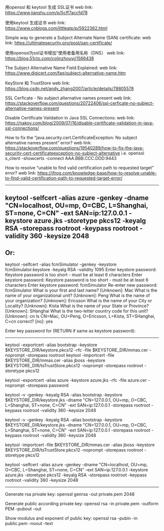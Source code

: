 用openssl 和 keytool 生成 SSL证书
web link: https://www.jianshu.com/p/5cff7accfd78

使用keytool 生成证书
web link: https://www.cnblogs.com/littleatp/p/5922362.html

Simple way to generate a Subject Alternate Name (SAN) certificate:
web link: https://ultimatesecurity.pro/post/san-certificate/

使用openssl为ssl证书增加“使用者备用名称（DNS）
web link: https://blog.51cto.com/colinzhouyj/1566438

The Subject Alternative Name Field Explained:
web link: https://www.digicert.com/faq/subject-alternative-name.htm

KeyStore 和 TrustStore
web link: https://blog.csdn.net/andy_zhang2007/article/details/78805578

SSL Cerficate - No subject alternative names present
web link: https://stackoverflow.com/questions/20722406/ssl-cerficate-no-subject-alternative-names-present

Disable Certificate Validation in Java SSL Connections:
web link: https://nakov.com/blog/2009/07/16/disable-certificate-validation-in-java-ssl-connections/

How to fix the “java.security.cert.CertificateException: No subject alternative names present” error?
web link: https://stackoverflow.com/questions/19540289/how-to-fix-the-java-security-cert-certificateexception-no-subject-alternative
i.e. openssl s_client -showcerts -connect AAA.BBB.CCC.DDD:9443

How to resolve “unable to find valid certification path to requested target” error?
web link: https://jfrog.com/knowledge-base/how-to-resolve-unable-to-find-valid-certification-path-to-requested-target-error/


------------------------------------------------------------------------
keytool -selfcert -alias azure -genkey -dname "CN=localhost, OU=mp, O=CBC, L=Shanghai, ST=none, C=CN" -ext SAN=ip:127.0.0.1 -keystore azure.jks -storetype pkcs12 -keyalg RSA -storepass rootroot -keypass rootroot -validity 360 -keysize 2048
------------------------------------------------------------------------
Or:
------------------------------------------------------------------------
keytool -selfcert -alias fcmSimulator -genkey -keystore fcmSimulator.keystore -keyalg RSA -validity 1095
Enter keystore password:
Keystore password is too short - must be at least 6 characters
Enter keystore password:
Keystore password is too short - must be at least 6 characters
Enter keystore password:  fcmSimulator
Re-enter new password: fcmSimulator
What is your first and last name?
  [Unknown]:  Mac
What is the name of your organizational unit?
  [Unknown]:  Peng
What is the name of your organization?
  [Unknown]:  Ericsson
What is the name of your City or Locality?
  [Unknown]:  Kista
What is the name of your State or Province?
  [Unknown]:  SHanghai
What is the two-letter country code for this unit?
  [Unknown]:  cn
Is CN=Mac, OU=Peng, O=Ericsson, L=Kista, ST=SHanghai, C=cn correct?
  [no]:  yes

Enter key password for <fcmSimulator>
        (RETURN if same as keystore password):

------------------------------------------------------------------------

keytool -exportcert -alias bootstrap -keystore $KEYSTORE_DIR/keystore.pkcs12 -rfc -file $KEYSTORE_DIR/mmas.cer -noprompt -storepass rootroot
keytool -importcert -file $KEYSTORE_DIR/mmas.cer -alias jboss -keystore $KEYSTORE_DIR/tsTrustStore.pkcs12 -noprompt -storepass rootroot -storetype pkcs12





keytool -exportcert -alias azure -keystore azure.jks -rfc -file azure.cer -noprompt -storepass password


keytool -v -genkey -keyalg RSA -alias bootstrap -keystore $KEYSTORE_DIR/keystore.jks -dname "CN=127.0.0.1, OU=mp, O=CBC, L=Shanghai, ST=none, C=CN" -ext SAN=ip:127.0.0.1 -storepass rootroot -keypass rootroot -validity 360 -keysize 2048


keytool -v -genkey -keyalg RSA -alias bootstrap -keystore $KEYSTORE_DIR/keystore.jks -dname "CN=127.0.0.1, OU=mp, O=CBC, L=Shanghai, ST=none, C=CN" -ext SAN=ip:127.0.0.1 -storepass rootroot -keypass rootroot -validity 360 -keysize 2048




keytool -importcert -file $KEYSTORE_DIR/mmas.cer -alias jboss -keystore $KEYSTORE_DIR/tsTrustStore.pkcs12 -noprompt -storepass rootroot -storetype pkcs12


keytool -selfcert -alias azure -genkey -dname "CN=localhost, OU=mp, O=CBC, L=Shanghai, ST=none, C=CN" -ext SAN=ip:127.0.0.1 -keystore azure.jks -storetype pkcs12 -keyalg RSA -storepass rootroot -keypass rootroot -validity 360 -keysize 2048



----------------------------------------------------------------------
Generate rsa private key:
    openssl genrsa -out private.pem 2048

Generate public according private key:
    openssl rsa -in private.pem -outform PEM -pubout -out

Show modulus and exponent of public key:
    openssl rsa -pubin -in public.pem -noout -text



















